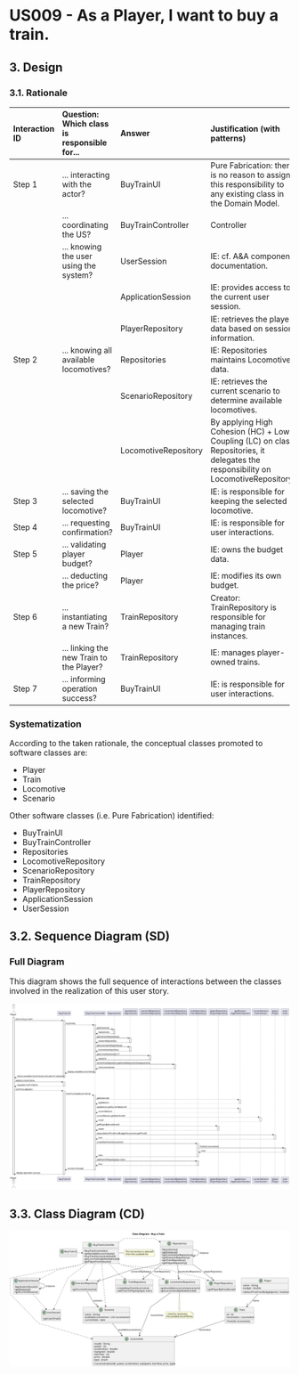 # US009 - As a Player, I want to buy a train.

## 3. Design

### 3.1. Rationale

| Interaction ID | Question: Which class is responsible for...        | Answer                 | Justification (with patterns)                                                                                                       |
|:---------------|:---------------------------------------------------|:-----------------------|:------------------------------------------------------------------------------------------------------------------------------------|
| Step 1         | ... interacting with the actor?                    | BuyTrainUI             | Pure Fabrication: there is no reason to assign this responsibility to any existing class in the Domain Model.                       |
|                | ... coordinating the US?                           | BuyTrainController     | Controller                                                                                                                          |
|                | ... knowing the user using the system?             | UserSession            | IE: cf. A&A component documentation.                                                                                                |
|                |                                                    | ApplicationSession     | IE: provides access to the current user session.                                                                                   |
|                |                                                    | PlayerRepository       | IE: retrieves the player data based on session information.                                                                        |
| Step 2         | ... knowing all available locomotives?             | Repositories           | IE: Repositories maintains Locomotive data.                                                                                        |
|                |                                                    | ScenarioRepository     | IE: retrieves the current scenario to determine available locomotives.                                                             |
|                |                                                    | LocomotiveRepository   | By applying High Cohesion (HC) + Low Coupling (LC) on class Repositories, it delegates the responsibility on LocomotiveRepository. |
| Step 3         | ... saving the selected locomotive?                | BuyTrainUI             | IE: is responsible for keeping the selected locomotive.                                                                            |
| Step 4         | ... requesting confirmation?                       | BuyTrainUI             | IE: is responsible for user interactions.                                                                                           |
| Step 5         | ... validating player budget?                      | Player                 | IE: owns the budget data.                                                                                                          |
|                | ... deducting the price?                           | Player                 | IE: modifies its own budget.                                                                                                       |
| Step 6         | ... instantiating a new Train?                     | TrainRepository        | Creator: TrainRepository is responsible for managing train instances.                                                              |
|                | ... linking the new Train to the Player?           | TrainRepository        | IE: manages player-owned trains.                                                                                                   |
| Step 7         | ... informing operation success?                   | BuyTrainUI             | IE: is responsible for user interactions.                                                                                           |

### Systematization ##

According to the taken rationale, the conceptual classes promoted to software classes are:

* Player
* Train
* Locomotive
* Scenario

Other software classes (i.e. Pure Fabrication) identified:

* BuyTrainUI
* BuyTrainController
* Repositories
* LocomotiveRepository
* ScenarioRepository
* TrainRepository
* PlayerRepository
* ApplicationSession
* UserSession

## 3.2. Sequence Diagram (SD)

### Full Diagram

This diagram shows the full sequence of interactions between the classes involved in the realization of this user story.

![Sequence Diagram - Full](svg/US010-SD-full.svg)

## 3.3. Class Diagram (CD)

![Class Diagram](svg/US010-CD.svg)